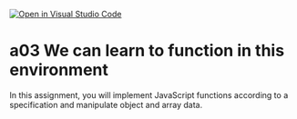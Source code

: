 [![Open in Visual Studio Code](https://classroom.github.com/assets/open-in-vscode-f059dc9a6f8d3a56e377f745f24479a46679e63a5d9fe6f495e02850cd0d8118.svg)](https://classroom.github.com/online_ide?assignment_repo_id=5934386&assignment_repo_type=AssignmentRepo)
# a03 We can learn to function in this environment
In this assignment, you will implement JavaScript functions according to a specification and manipulate object and array data.
